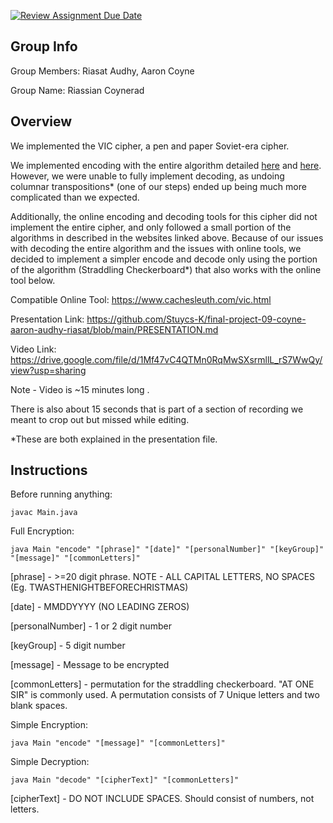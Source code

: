 [![Review Assignment Due Date](https://classroom.github.com/assets/deadline-readme-button-24ddc0f5d75046c5622901739e7c5dd533143b0c8e959d652212380cedb1ea36.svg)](https://classroom.github.com/a/ecp4su41)
## Group Info
Group Members: Riasat Audhy, Aaron Coyne

Group Name: Riassian Coynerad

## Overview
We implemented the VIC cipher, a pen and paper Soviet-era cipher.

We implemented encoding with the entire algorithm detailed [here](https://en.wikipedia.org/wiki/VIC_cipher) and [here](http://www.quadibloc.com/crypto/pp1324.htm). However, we were unable to fully implement decoding, as undoing columnar transpositions* (one of our steps) ended up being much more complicated than we expected. 

Additionally, the online encoding and decoding tools for this cipher did not implement the entire cipher, and only followed a small portion of the algorithms in described in the websites linked above. Because of our issues with decoding the entire algorithm and the issues with online tools, we decided to implement a simpler encode and decode only using the portion of the algorithm (Straddling Checkerboard*) that also works with the online tool below.

Compatible Online Tool: https://www.cachesleuth.com/vic.html

Presentation Link: https://github.com/Stuycs-K/final-project-09-coyne-aaron-audhy-riasat/blob/main/PRESENTATION.md

Video Link: https://drive.google.com/file/d/1Mf47vC4QTMn0RqMwSXsrmllL_rS7WwQy/view?usp=sharing

Note - Video is ~15 minutes long .

There is also about 15 seconds that is part of a section of recording we meant to crop out but missed while editing.

*These are both explained in the presentation file.
## Instructions

Before running anything:

```javac Main.java```

Full Encryption:

```java Main "encode" "[phrase]" "[date]" "[personalNumber]" "[keyGroup]" "[message]" "[commonLetters]"```

[phrase] - >=20 digit phrase. NOTE - ALL CAPITAL LETTERS, NO SPACES (Eg. TWASTHENIGHTBEFORECHRISTMAS)

[date] - MMDDYYYY (NO LEADING ZEROS)

[personalNumber] - 1 or 2 digit number

[keyGroup] - 5 digit number

[message] - Message to be encrypted

[commonLetters] - permutation for the straddling checkerboard. "AT ONE SIR" is commonly used. A permutation consists of 7 Unique letters and two blank spaces.

Simple Encryption:

```java Main "encode" "[message]" "[commonLetters]"```

Simple Decryption:

```java Main "decode" "[cipherText]" "[commonLetters]"```

[cipherText] - DO NOT INCLUDE SPACES. Should consist of numbers, not letters.
